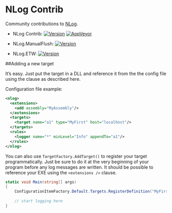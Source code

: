 NLog Contrib
============

Community contributions to [NLog](https://github.com/NLog/NLog/).

* NLog Contrib: 
[![Version](https://img.shields.io/nuget/v/NLog.Contrib.svg)](https://www.nuget.org/packages/NLog.Contrib)
[![AppVeyor](https://img.shields.io/appveyor/ci/Xharze/nlog-Contrib/master.svg)](https://ci.appveyor.com/project/Xharze/nlog-Contrib/branch/master)
* NLog.ManualFlush:
[![Version](https://img.shields.io/nuget/v/NLog.ManualFlush.svg)](https://www.nuget.org/packages/NLog.ManualFlush)

* NLog.ETW:
[![Version](https://img.shields.io/nuget/v/NLog.ETW.svg)](https://www.nuget.org/packages/NLog.ETW)


##Adding a new target

It’s easy. Just put the target in a DLL and reference it from the the config file using the clause as described here.

Configuration file example:
```xml
<nlog> 
  <extensions> 
    <add assembly="MyAssembly"/> 
  </extensions> 
  <targets> 
    <target name="a1" type="MyFirst" host="localhost"/> 
  </targets> 
  <rules> 
    <logger name="*" minLevel="Info" appendTo="a1"/> 
  </rules> 
</nlog>
```

You can also use `TargetFactory.AddTarget()` to register your target programmatically.
Just be sure to do it at the very beginning of your program before any log messages are written.
It should be possible to reference your EXE using the ```<extensions />``` clause.

```csharp
static void Main(string[] args) 
{ 
    ConfigurationItemFactory.Default.Targets.RegisterDefinition("MyFirst", typeof(MyNamespace.MyFirstTarget));
 
    // start logging here 
}
```
